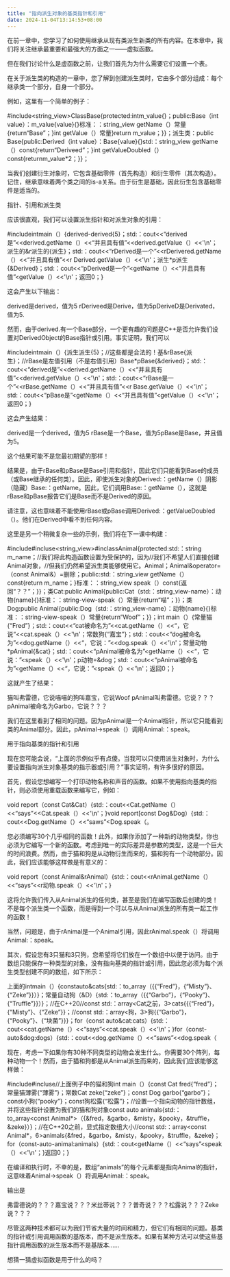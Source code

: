 ```yaml
---
title: "指向派生对象的基类指针和引用"
date: 2024-11-04T13:14:53+08:00
---
```


在前一章中，您学习了如何使用继承从现有类派生新类的所有内容。在本章中，我们将关注继承最重要和最强大的方面之一——虚拟函数。

但在我们讨论什么是虚函数之前，让我们首先为为什么需要它们设置一个表。

在关于派生类的构造的一章中，您了解到创建派生类时，它由多个部分组成：每个继承类一个部分，自身一个部分。

例如，这里有一个简单的例子：

#include<string_view>ClassBase{protected:intm_value{}；public:Base（int value）：m_value{value}{}标准：：string_view getName（）常量{return“Base”；}int getValue（）常量}return m_value；}}；派生类：public Base{public:Derived（int value）：Base{value}{}std:：string_view getName（）const{return“Deriveed”；}int getValueDoubled（）const{returnm_value*2；}}；

当我们创建衍生对象时，它包含基础零件（首先构造）和衍生零件（其次构造）。记住，继承意味着两个类之间的is-a关系。由于衍生是基础，因此衍生包含基础零件是适当的。

指针、引用和派生类

应该很直观，我们可以设置派生指针和对派生对象的引用：

#include<iostream>intmain（）{derived-derived{5}；std:：cout<<“derived是”<<derived.getName（）<<“并且具有值”<<derived.getValue（）<<'\n'；派生的&r派生的{派生}；std:：cout<<“rDerived是一个”<<rDerivered.getName（）<<“并且具有值”<<r Derived.getValue（）<<'\n'；派生*p派生{&Derived}；std:：cout<<“pDerived是一个”<<pDerivered->getName（）<<“并且具有值”<<pDerived->getValue（）<<'\n'；返回0；}

这会产生以下输出：

derived是derived，值为5 rDeriveed是Derive，值为5pDeriveD是Derivated，值为5.

然而，由于derived.有一个Base部分，一个更有趣的问题是C++是否允许我们设置对DerivedObject的Base指针或引用。事实证明，我们可以

#include<iostream>intmain（）{派生派生{5}；//这些都是合法的！基&rBase{派生}；//rBase是左值引用（不是右值引用）Base*pBase{&derived}；std:：cout<<“derived是”<<derived.getName（）<<“并且具有值”<<derived.getValue（）<<'\n'；std:：cout<<“rBase是一个”<<rBase.getName（）<<“并且具有值”<<r Base.getValue（）<<'\n'；std:：cout<<“pBase是”<<pBase->getName（）<<“并且具有值”<<pBase->getValue（）<<'\n'；返回0；}

这会产生结果：

derived是一个derived，值为5 rBase是一个Base，值为5pBase是Base，并且值为5。

这个结果可能不是您最初期望的那样！

结果是，由于rBase和pBase是Base引用和指针，因此它们只能看到Base的成员（或Base继承的任何类）。因此，即使派生对象的Derived:：getName（）阴影（隐藏）Base:：getName。因此，它们调用Base:：getName（），这就是rBase和pBase报告它们是Base而不是Derived的原因。

请注意，这也意味着不能使用rBase或pBase调用Derived:：getValueDoubled（）。他们在Derived中看不到任何内容。

这里是另一个稍微复杂一些的示例，我们将在下一课中构建：

#include<iostream>#incluse<string_view>#inclassAnimal{protected:std:：string m_name；//我们将此构造函数设置为受保护的，因为//我们不希望人们直接创建Animal对象，//但我们仍然希望派生类能够使用它。Animal；Animal&operator=（const Animal&）=删除；public:std:：string_view getName（）const{return m_name；}标准：：string_view speak（）const{返回“？？”；}}；类Cat:public Animal{public:Cat（std:：string_view-name）：动物{name}{}标准：：string-view-speak（）常量{return“喵”；}}；类Dog:public Animal{public:Dog（std:：string_view-name）：动物{name}{}标准：：string-view-speak（）常量{return“Woof”；}}；int main（）{常量猫{“Fred”}；std:：cout<<“cat被命名为”<<cat.getName（）<<“，它说“<<cat.speak（）<<'\n'；常数狗{“嘉宝”}；std:：cout<<“dog被命名为”<<dog.getName（）<<“，它说：”<<dog.speak（）<<'\n'；常量动物*pAnimal{&cat}；std:：cout<<“pAnimal被命名为”<<pAnimal->getName（）<<“，它说：”<<pAnimal->speak（）<<'\n'；p动物=&dog；std:：cout<<“pAnimal被命名为”<<pAnimal->getName（）<<“，它说：”<<pAnimal->speak（）<<'\n'；返回0；}

这就产生了结果：

猫叫弗雷德，它说喵喵的狗叫嘉宝，它说Woof pAnimal叫弗雷德。它说？？？pAnimal被命名为Garbo，它说？？？

我们在这里看到了相同的问题。因为pAnimal是一个Animal指针，所以它只能看到类的Animal部分。因此，pAnimal->speak（）调用Animal:：speak。

用于指向基类的指针和引用

现在您可能会说，“上面的示例似乎有点傻。当我可以只使用派生对象时，为什么要设置指向派生对象基类的指示器或引用？”事实证明，有许多很好的原因。

首先，假设您想编写一个打印动物名称和声音的函数。如果不使用指向基类的指针，则必须使用重载函数来编写它，例如：

void report（const Cat&Cat）{std:：cout<<Cat.getName（）<<“says”<<Cat.speak（）<<'\n'；}void report[const Dog&Dog）{std:：cout<<Dog.getName（）<<“saws”<Dog.speak（。

您必须编写30个几乎相同的函数！此外，如果你添加了一种新的动物类型，你也必须为它编写一个新的函数。考虑到唯一的实际差异是参数的类型，这是一个巨大的时间浪费。然而，由于猫和狗是从动物衍生而来的，猫和狗有一个动物部分。因此，我们应该能够这样做是有意义的：

void report（const Animal&rAnimal）{std:：cout<<rAnimal.getName（）<<“says”<<r动物.speak（）<<'\n'；}

这将允许我们传入从Animal派生的任何类，甚至是我们在编写函数后创建的类！不是每个派生类一个函数，而是得到一个可以与从Animal派生的所有类一起工作的函数！

当然，问题是，由于rAnimal是一个Animal引用，因此rAnimal.speak（）将调用Animal:：speak。

其次，假设您有3只猫和3只狗，您希望将它们放在一个数组中以便于访问。由于数组只能保存一种类型的对象，没有指向基类的指针或引用，因此您必须为每个派生类型创建不同的数组，如下所示：

上面的intmain（）{constauto&cats{std:：to_array<Cat>（{{“Fred”}，{“Misty”}、{“Zeke”}}）}；常量自动狗（&D）{std:：to_array<Dog>（{{“Garbo”}，{“Pooky”}、{“Truffle”}}）}；//在C++20//const std:：array<Cat之前，3>cats{{{“Fred”}，{“Misty”}、{“Zeke”}}；//const std:：array<狗，3>狗{{“Garbo”}，{“Pooky”}、{“块菌”}}}；for（const auto&cat:cats）{std:：cout<<cat.getName（）<<“says”<<cat.speak（）<<'\n'；}for（const-auto&dog:dogs）{std:：cout<<dog.getName（）<<“saws”<<dog.speak（

现在，考虑一下如果你有30种不同类型的动物会发生什么。你需要30个阵列，每种动物一个！然而，由于猫和狗都是从Animal派生而来的，因此我们应该能够这样做：

#include<array>#incluse<iostream>//上面例子中的猫和狗int main（）{const Cat fred{“fred”}；常量猫薄雾{“薄雾”}；常数Cat zeke{“zeke”}；const Dog garbo{“garbo”}；const小狗{“pooky”}；const狗松露{“松露”}；//设置一个指向动物的指针数组，并将这些指针设置为我们的猫和狗对象const auto animals{std:：to_array<const Animal*>（{&fred，&garbo，&misty，&pooky，&truffle，&zeke}）}；//在C++20之前，显式指定数组大小//const std:：array<const Animal*，6>animals{&fred，&garbo，&misty，&pooky，&truffle，&zeke}；for（const-auto-animal:animals）{std:：cout<<animal->getName（）<<“says”<<animal->speak（）<<'\n'；}返回0；}

在编译和执行时，不幸的是，数组“animals”的每个元素都是指向Animal的指针，这意味着Animal->speak（）将调用Animal:：speak。

输出是

弗雷德说的？？？嘉宝说？？？米丝蒂说？？？普奇说？？？松露说？？？Zeke说？？？

尽管这两种技术都可以为我们节省大量的时间和精力，但它们有相同的问题。基类的指针或引用调用函数的基版本，而不是派生版本。如果有某种方法可以使这些基指针调用函数的派生版本而不是基版本……

想猜一猜虚拟函数是用于什么的吗？

***